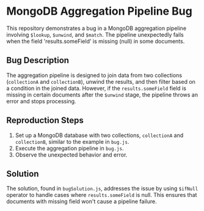 # MongoDB Aggregation Pipeline Bug

This repository demonstrates a bug in a MongoDB aggregation pipeline involving `$lookup`, `$unwind`, and `$match`. The pipeline unexpectedly fails when the field 'results.someField' is missing (null) in some documents.

## Bug Description

The aggregation pipeline is designed to join data from two collections (`collectionA` and `collectionB`), unwind the results, and then filter based on a condition in the joined data. However, if the `results.someField` field is missing in certain documents after the `$unwind` stage, the pipeline throws an error and stops processing.

## Reproduction Steps

1. Set up a MongoDB database with two collections, `collectionA` and `collectionB`, similar to the example in `bug.js`.
2. Execute the aggregation pipeline in `bug.js`.
3. Observe the unexpected behavior and error.

## Solution

The solution, found in `bugSolution.js`, addresses the issue by using `$ifNull` operator to handle cases where `results.someField` is null. This ensures that documents with missing field won't cause a pipeline failure.